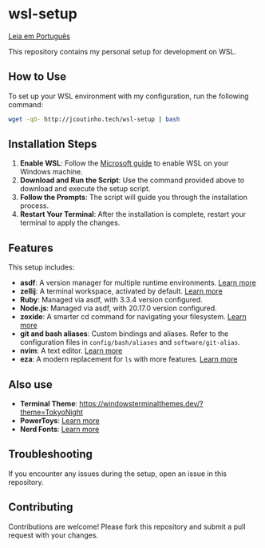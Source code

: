 # wsl-setup

[Leia em Português](README.pt.md)

This repository contains my personal setup for development on WSL.

## How to Use

To set up your WSL environment with my configuration, run the following command:

```sh
wget -qO- http://jcoutinho.tech/wsl-setup | bash
```
## Installation Steps

1. **Enable WSL**: Follow the [Microsoft guide](https://docs.microsoft.com/en-us/windows/wsl/install) to enable WSL on your Windows machine.
2. **Download and Run the Script**: Use the command provided above to download and execute the setup script.
3. **Follow the Prompts**: The script will guide you through the installation process.
4. **Restart Your Terminal**: After the installation is complete, restart your terminal to apply the changes. 

## Features

This setup includes:

- **asdf**: A version manager for multiple runtime environments. [Learn more](https://asdf-vm.com/)
- **zellij**: A terminal workspace, activated by default. [Learn more](https://zellij.dev/)
- **Ruby**: Managed via asdf, with 3.3.4 version configured.
- **Node.js**: Managed via asdf, with 20.17.0 version configured.
- **zoxide**: A smarter cd command for navigating your filesystem. [Learn more](https://github.com/ajeetdsouza/zoxide)
- **git and bash aliases**: Custom bindings and aliases. Refer to the configuration files in `config/bash/aliases` and `software/git-alias`.
- **nvim**: A text editor. [Learn more](https://neovim.io/)
- **eza**: A modern replacement for `ls` with more features. [Learn more](https://github.com/eza-community/eza)
 
## Also use

- **Terminal Theme**: https://windowsterminalthemes.dev/?theme=TokyoNight
- **PowerToys**: [Learn more](https://github.com/microsoft/PowerToys)
- **Nerd Fonts**: [Learn more](https://www.nerdfonts.com/)


## Troubleshooting

If you encounter any issues during the setup, open an issue in this repository.

## Contributing

Contributions are welcome! Please fork this repository and submit a pull request with your changes.



